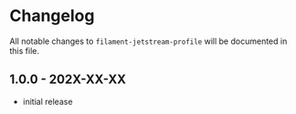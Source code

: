 # Changelog

All notable changes to `filament-jetstream-profile` will be documented in this file.

## 1.0.0 - 202X-XX-XX

- initial release
